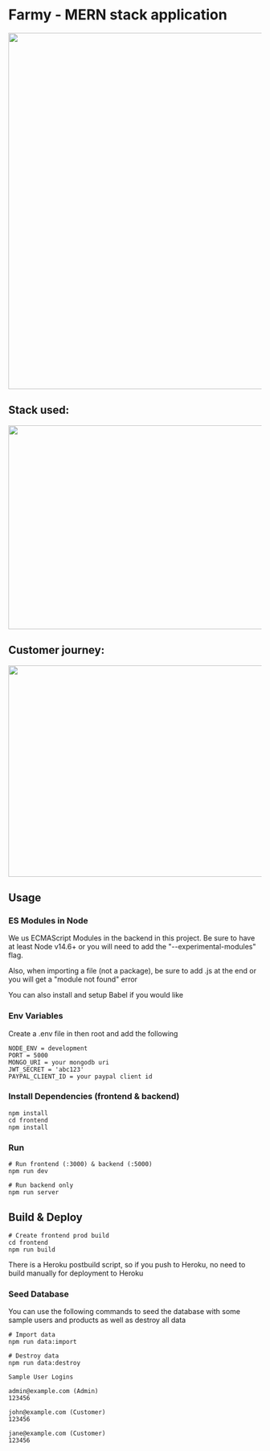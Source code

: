 # Farmy - MERN stack application
<p align="center">
  <img width="900" height="708" src="https://user-images.githubusercontent.com/66121679/122647880-b6c10e80-d126-11eb-8ab5-e1397b2d5c36.png">
</p>

## Stack used:
<p align="center">
  <img width="750" height="405" src="https://user-images.githubusercontent.com/66121679/122647879-b4f74b00-d126-11eb-923b-f6c5b4d1ae74.jpg">
</p>

## Customer journey:
<p align="center">
  <img width="750" height="420" src="https://user-images.githubusercontent.com/66121679/122647877-b32d8780-d126-11eb-9e5a-e1479a03a113.jpg">
</p>

## Usage

### ES Modules in Node

We us ECMAScript Modules in the backend in this project. Be sure to have at least Node v14.6+ or you will need to add the "--experimental-modules" flag.

Also, when importing a file (not a package), be sure to add .js at the end or you will get a "module not found" error

You can also install and setup Babel if you would like

### Env Variables

Create a .env file in then root and add the following

```
NODE_ENV = development
PORT = 5000
MONGO_URI = your mongodb uri
JWT_SECRET = 'abc123'
PAYPAL_CLIENT_ID = your paypal client id
```

### Install Dependencies (frontend & backend)

```
npm install
cd frontend
npm install
```

### Run

```
# Run frontend (:3000) & backend (:5000)
npm run dev

# Run backend only
npm run server
```

## Build & Deploy

```
# Create frontend prod build
cd frontend
npm run build
```

There is a Heroku postbuild script, so if you push to Heroku, no need to build manually for deployment to Heroku

### Seed Database

You can use the following commands to seed the database with some sample users and products as well as destroy all data

```
# Import data
npm run data:import

# Destroy data
npm run data:destroy
```

```
Sample User Logins

admin@example.com (Admin)
123456

john@example.com (Customer)
123456

jane@example.com (Customer)
123456
```
